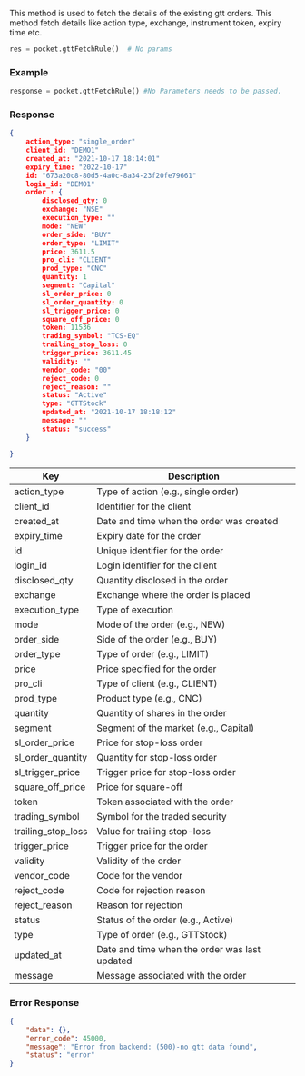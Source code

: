 This method is used to fetch the details of the existing gtt orders. This method fetch details like action type, exchange, instrument token, expiry time etc.

```python
res = pocket.gttFetchRule()  # No params
```
### Example
```python
response = pocket.gttFetchRule() #No Parameters needs to be passed.
```

### Response
```json
{
    action_type: "single_order"
    client_id: "DEMO1"
    created_at: "2021-10-17 18:14:01"
    expiry_time: "2022-10-17"
    id: "673a20c8-80d5-4a0c-8a34-23f20fe79661"
    login_id: "DEMO1"
    order : {
        disclosed_qty: 0
        exchange: "NSE"
        execution_type: ""
        mode: "NEW"
        order_side: "BUY"
        order_type: "LIMIT"
        price: 3611.5
        pro_cli: "CLIENT"
        prod_type: "CNC"
        quantity: 1
        segment: "Capital"
        sl_order_price: 0
        sl_order_quantity: 0
        sl_trigger_price: 0
        square_off_price: 0
        token: 11536
        trading_symbol: "TCS-EQ"
        trailing_stop_loss: 0
        trigger_price: 3611.45
        validity: ""
        vendor_code: "00"
        reject_code: 0
        reject_reason: ""
        status: "Active"
        type: "GTTStock"
        updated_at: "2021-10-17 18:18:12"
        message: ""
        status: "success"
    }

}
```

| Key                  | Description                                      |
|----------------------|--------------------------------------------------|
| action_type          | Type of action (e.g., single order)             |
| client_id            | Identifier for the client                        |
| created_at           | Date and time when the order was created         |
| expiry_time          | Expiry date for the order                        |
| id                   | Unique identifier for the order                  |
| login_id             | Login identifier for the client                  |
| disclosed_qty        | Quantity disclosed in the order                  |
| exchange             | Exchange where the order is placed               |
| execution_type       | Type of execution                                |
| mode                 | Mode of the order (e.g., NEW)                    |
| order_side           | Side of the order (e.g., BUY)                    |
| order_type           | Type of order (e.g., LIMIT)                      |
| price                | Price specified for the order                    |
| pro_cli              | Type of client (e.g., CLIENT)                   |
| prod_type            | Product type (e.g., CNC)                         |
| quantity             | Quantity of shares in the order                  |
| segment              | Segment of the market (e.g., Capital)            |
| sl_order_price       | Price for stop-loss order                        |
| sl_order_quantity    | Quantity for stop-loss order                     |
| sl_trigger_price     | Trigger price for stop-loss order                |
| square_off_price     | Price for square-off                             |
| token                | Token associated with the order                   |
| trading_symbol       | Symbol for the traded security                   |
| trailing_stop_loss   | Value for trailing stop-loss                     |
| trigger_price        | Trigger price for the order                      |
| validity             | Validity of the order                            |
| vendor_code          | Code for the vendor                              |
| reject_code          | Code for rejection reason                        |
| reject_reason        | Reason for rejection                             |
| status               | Status of the order (e.g., Active)               |
| type                 | Type of order (e.g., GTTStock)                   |
| updated_at           | Date and time when the order was last updated    |
| message              | Message associated with the order                |


### Error Response
```json
{
    "data": {},
    "error_code": 45000,
    "message": "Error from backend: (500)-no gtt data found",
    "status": "error"
}
```